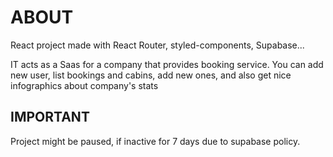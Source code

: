 # ABOUT

React project made with React Router, styled-components, Supabase...

IT acts as a Saas for a company that provides booking service.
You can add new user, list bookings and cabins, add new ones, and also get nice infographics about company's stats

## IMPORTANT

Project might be paused, if inactive for 7 days due to supabase policy.
